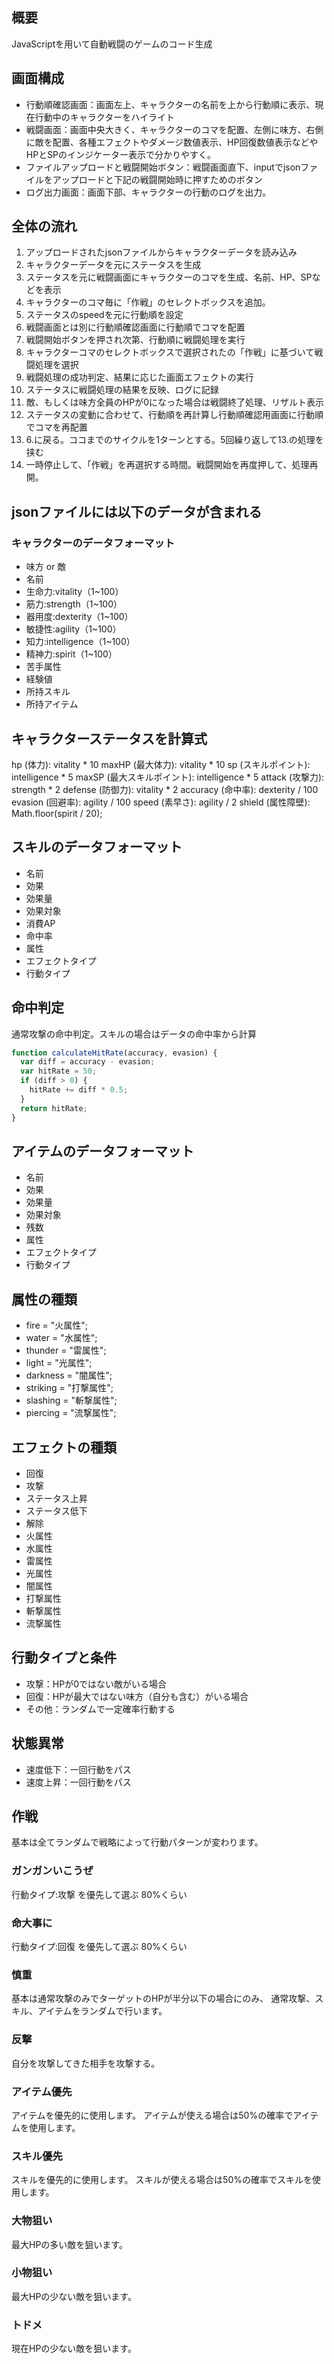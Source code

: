 

## 概要
JavaScriptを用いて自動戦闘のゲームのコード生成

## 画面構成
- 行動順確認画面：画面左上、キャラクターの名前を上から行動順に表示、現在行動中のキャラクターをハイライト
- 戦闘画面：画面中央大きく、キャラクターのコマを配置、左側に味方、右側に敵を配置、各種エフェクトやダメージ数値表示、HP回復数値表示などやHPとSPのインジケーター表示で分かりやすく。
- ファイルアップロードと戦闘開始ボタン：戦闘画面直下、inputでjsonファイルをアップロードと下記の戦闘開始時に押すためのボタン
- ログ出力画面：画面下部、キャラクターの行動のログを出力。

## 全体の流れ
1. アップロードされたjsonファイルからキャラクターデータを読み込み
2. キャラクターデータを元にステータスを生成
3. ステータスを元に戦闘画面にキャラクターのコマを生成、名前、HP、SPなどを表示
4. キャラクターのコマ毎に「作戦」のセレクトボックスを追加。
5. ステータスのspeedを元に行動順を設定
6. 戦闘画面とは別に行動順確認画面に行動順でコマを配置
7. 戦闘開始ボタンを押され次第、行動順に戦闘処理を実行
8. キャラクターコマのセレクトボックスで選択されたの「作戦」に基づいて戦闘処理を選択
9.  戦闘処理の成功判定、結果に応じた画面エフェクトの実行
10. ステータスに戦闘処理の結果を反映、ログに記録
11. 敵、もしくは味方全員のHPが0になった場合は戦闘終了処理、リザルト表示
12. ステータスの変動に合わせて、行動順を再計算し行動順確認用画面に行動順でコマを再配置
13. 6.に戻る。ココまでのサイクルを1ターンとする。5回繰り返して13.の処理を挟む
14. 一時停止して、「作戦」を再選択する時間。戦闘開始を再度押して、処理再開。

## jsonファイルには以下のデータが含まれる
### キャラクターのデータフォーマット
- 味方 or 敵
- 名前
- 生命力:vitality（1~100）
- 筋力:strength（1~100）
- 器用度:dexterity（1~100）
- 敏捷性:agility（1~100）
- 知力:intelligence（1~100）
- 精神力:spirit（1~100）
- 苦手属性
- 経験値
- 所持スキル
- 所持アイテム

## キャラクターステータスを計算式
hp (体力): vitality * 10
maxHP (最大体力): vitality * 10
sp (スキルポイント): intelligence * 5
maxSP (最大スキルポイント): intelligence * 5
attack (攻撃力): strength * 2
defense (防御力): vitality * 2
accuracy (命中率): dexterity / 100
evasion (回避率): agility / 100
speed (素早さ): agility / 2
shield (属性障壁): Math.floor(spirit / 20);
## スキルのデータフォーマット
- 名前
- 効果
- 効果量
- 効果対象
- 消費AP
- 命中率
- 属性
- エフェクトタイプ
- 行動タイプ

## 命中判定
通常攻撃の命中判定。スキルの場合はデータの命中率から計算
``` JavaScript
function calculateHitRate(accuracy, evasion) {
  var diff = accuracy - evasion;
  var hitRate = 50;
  if (diff > 0) {
    hitRate += diff * 0.5;
  }
  return hitRate;
}
```

## アイテムのデータフォーマット
- 名前
- 効果
- 効果量
- 効果対象
- 残数
- 属性
- エフェクトタイプ
- 行動タイプ

## 属性の種類
- fire = "火属性";
- water = "水属性";
- thunder = "雷属性";
- light = "光属性";
- darkness = "闇属性";
- striking = "打撃属性";
- slashing = "斬撃属性";
- piercing = "流撃属性";

## エフェクトの種類
- 回復
- 攻撃
- ステータス上昇
- ステータス低下
- 解除
- 火属性
- 水属性
- 雷属性
- 光属性
- 闇属性
- 打撃属性
- 斬撃属性
- 流撃属性

## 行動タイプと条件
- 攻撃：HPが0ではない敵がいる場合
- 回復：HPが最大ではない味方（自分も含む）がいる場合
- その他：ランダムで一定確率行動する

## 状態異常
- 速度低下：一回行動をパス
- 速度上昇：一回行動をパス

## 作戦
基本は全てランダムで戦略によって行動パターンが変わります。

### ガンガンいこうぜ
行動タイプ:攻撃 を優先して選ぶ
80%くらい

### 命大事に
行動タイプ:回復 を優先して選ぶ
80%くらい

### 慎重
基本は通常攻撃のみでターゲットのHPが半分以下の場合にのみ、
通常攻撃、スキル、アイテムをランダムで行います。

### 反撃
自分を攻撃してきた相手を攻撃する。

### アイテム優先
アイテムを優先的に使用します。
アイテムが使える場合は50%の確率でアイテムを使用します。

### スキル優先
スキルを優先的に使用します。
スキルが使える場合は50%の確率でスキルを使用します。

### 大物狙い
最大HPの多い敵を狙います。

### 小物狙い
最大HPの少ない敵を狙います。

### トドメ
現在HPの少ない敵を狙います。